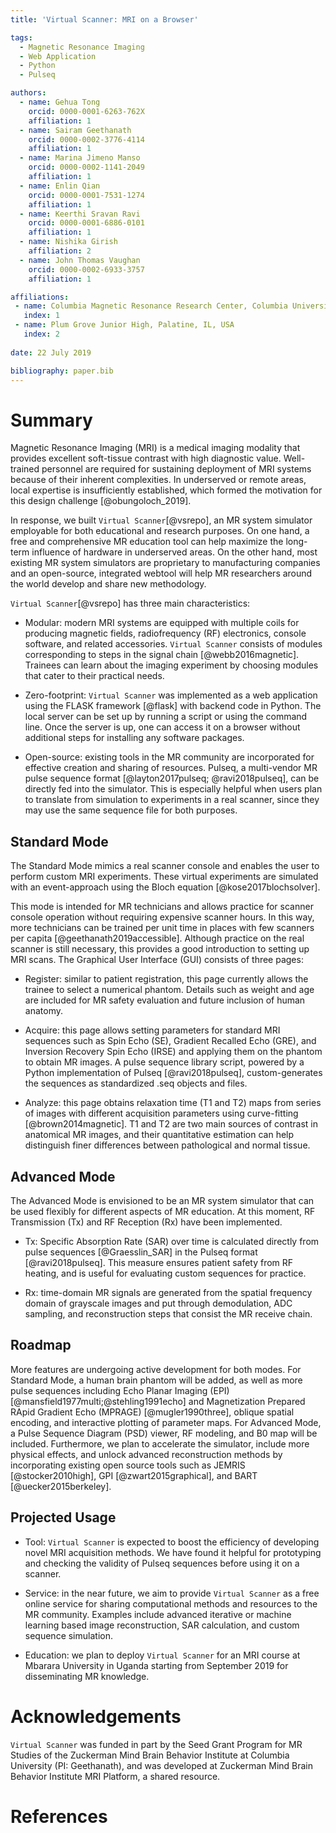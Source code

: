 ```yaml
---
title: 'Virtual Scanner: MRI on a Browser'

tags:
  - Magnetic Resonance Imaging
  - Web Application
  - Python
  - Pulseq

authors:
  - name: Gehua Tong
    orcid: 0000-0001-6263-762X
    affiliation: 1
  - name: Sairam Geethanath
    orcid: 0000-0002-3776-4114
    affiliation: 1
  - name: Marina Jimeno Manso
    orcid: 0000-0002-1141-2049
    affiliation: 1
  - name: Enlin Qian
    orcid: 0000-0001-7531-1274
    affiliation: 1
  - name: Keerthi Sravan Ravi
    orcid: 0000-0001-6886-0101
    affiliation: 1
  - name: Nishika Girish
    affiliation: 2
  - name: John Thomas Vaughan
    orcid: 0000-0002-6933-3757
    affiliation: 1

affiliations:
 - name: Columbia Magnetic Resonance Research Center, Columbia University in the City of New York
   index: 1
 - name: Plum Grove Junior High, Palatine, IL, USA
   index: 2
 
date: 22 July 2019

bibliography: paper.bib
---
```

# Summary
Magnetic Resonance Imaging (MRI) is a medical imaging modality that provides excellent soft-tissue contrast with high diagnostic value. Well-trained personnel are required for sustaining deployment of MRI systems because of their inherent complexities. In underserved or remote areas, local expertise is insufficiently established, which formed the motivation for this design challenge [@obungoloch_2019]. 

In response, we built ``Virtual Scanner``[@vsrepo], an MR system simulator employable for both educational and research purposes. On one hand, a free and comprehensive MR education tool can help maximize the long-term influence of hardware in underserved areas. On the other hand, most existing MR system simulators are proprietary to manufacturing companies and an open-source, integrated webtool will help MR researchers around the world develop and share new methodology.

``Virtual Scanner``[@vsrepo] has three main characteristics:

* Modular: modern MRI systems are equipped with multiple coils for producing magnetic fields, radiofrequency (RF) electronics, console software, and related accessories. ``Virtual Scanner`` consists of modules corresponding to steps in the signal chain [@webb2016magnetic]. Trainees can learn about the imaging experiment by choosing modules that cater to their practical needs.

* Zero-footprint: ``Virtual Scanner`` was implemented as a web application using the FLASK framework [@flask] with backend code in Python. The local server can be set up by running a script or using the command line. Once the server is up, one can access it on a browser without additional steps for installing any software packages. 

* Open-source: existing tools in the MR community are incorporated for effective creation and sharing of resources. Pulseq, a multi-vendor MR pulse sequence format [@layton2017pulseq; @ravi2018pulseq], can be directly fed into the simulator. This is especially helpful when users plan to translate from simulation to experiments in a real scanner, since they may use the same sequence file for both purposes.

## Standard Mode
The Standard Mode mimics a real scanner console and enables the user to perform custom MRI experiments. These virtual experiments are simulated with an event-approach using the Bloch equation [@kose2017blochsolver]. 

This mode is intended for MR technicians and allows practice for scanner console operation without requiring expensive scanner hours. In this way, more technicians can be trained per unit time in places with few scanners per capita [@geethanath2019accessible]. Although practice on the real scanner is still necessary, this provides a good introduction to setting up MRI scans. The Graphical User Interface (GUI) consists of three pages:

* Register: similar to patient registration, this page currently allows the trainee to select a numerical phantom. Details such as weight and age are included for MR safety evaluation and future inclusion of human anatomy. 

* Acquire: this page allows setting parameters for standard MRI sequences such as Spin Echo (SE), Gradient Recalled Echo (GRE), and Inversion Recovery Spin Echo (IRSE) and applying them on the phantom to obtain MR images. A pulse sequence library script, powered by a Python implementation of Pulseq [@ravi2018pulseq], custom-generates the sequences as standardized .seq objects and files. 

* Analyze: this page obtains relaxation time (T1 and T2) maps from series of images with different acquisition parameters using curve-fitting [@brown2014magnetic]. T1 and T2 are two main sources of contrast in anatomical MR images, and their quantitative estimation can help distinguish finer differences between pathological and normal tissue. 

## Advanced Mode
The Advanced Mode is envisioned to be an MR system simulator that can be used flexibly for different aspects of MR education. At this moment, RF Transmission (Tx) and RF Reception (Rx) have been implemented.

* Tx: Specific Absorption Rate (SAR) over time is calculated directly from pulse sequences [@Graesslin_SAR] in the Pulseq format [@ravi2018pulseq]. This measure ensures patient safety from RF heating, and is useful for evaluating custom sequences for practice. 

* Rx: time-domain MR signals are generated from the spatial frequency domain of grayscale images and put through demodulation, ADC sampling, and reconstruction steps that consist the MR receive chain.

## Roadmap 

More features are undergoing active development for both modes. For Standard Mode, a human brain phantom will be added, as well as more pulse sequences including Echo Planar Imaging (EPI) [@mansfield1977multi;@stehling1991echo] and Magnetization Prepared RApid Gradient Echo (MPRAGE) [@mugler1990three], oblique spatial encoding, and interactive plotting of parameter maps. For Advanced Mode, a Pulse Sequence Diagram (PSD) viewer, RF modeling, and B0 map will be included. Furthermore, we plan to accelerate the simulator, include more physical effects, and unlock advanced reconstruction methods by incorporating existing open source tools such as JEMRIS [@stocker2010high], GPI [@zwart2015graphical], and BART [@uecker2015berkeley].

## Projected Usage 

* Tool: ``Virtual Scanner`` is expected to boost the efficiency of developing novel MRI acquisition methods. We have found it helpful for prototyping and checking the validity of Pulseq sequences before using it on a scanner.

* Service: in the near future, we aim to provide ``Virtual Scanner`` as a free online service for sharing computational methods and resources to the MR community. Examples include advanced iterative or machine learning based image reconstruction, SAR calculation, and custom sequence simulation.

* Education: we plan to deploy ``Virtual Scanner`` for an MRI course at Mbarara University in Uganda starting from September 2019 for disseminating MR knowledge.

# Acknowledgements
``Virtual Scanner`` was funded in part by the Seed Grant Program for MR Studies of the Zuckerman Mind Brain Behavior Institute at Columbia University (PI: Geethanath), and was developed at Zuckerman Mind Brain Behavior Institute MRI Platform, a shared resource.

# References


